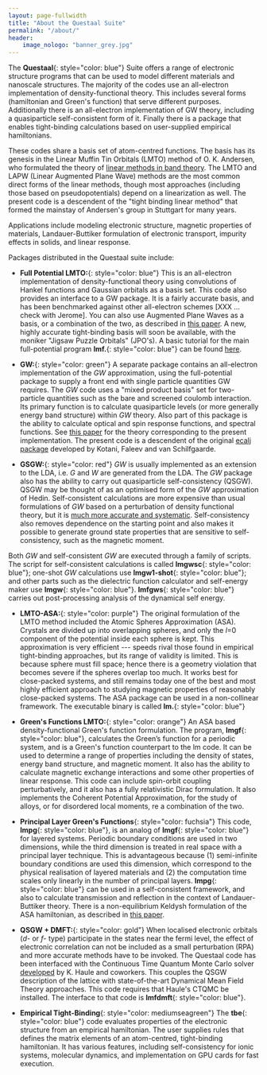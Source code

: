 ```yaml
---
layout: page-fullwidth
title: "About the Questaal Suite"
permalink: "/about/"
header:
    image_nologo: "banner_grey.jpg"
---
```


The **Questaal**{: style="color: blue"}  Suite offers a range of electronic structure programs that can be used to model different materials and nanoscale structures.  The majority of the codes use an all-electron implementation of density-functional theory. This includes several forms (hamiltonian and Green's function) that serve different purposes.  Additionally there is an all-electron implementation of GW theory, including a quasiparticle self-consistent form of it.  Finally there is a package that enables tight-binding calculations based on user-supplied empirical hamiltonians.

These codes share a basis set of atom-centred functions.  The basis has its genesis in the Linear Muffin Tin Orbitals (LMTO) method of O. K. Andersen, who formulated the theory of [linear methods in band theory](http://dx.doi.org/10.1103/PhysRevB.12.3060).  The LMTO and LAPW (Linear Augmented Plane Wave) methods are the most common direct forms of the linear methods, though most approaches (including those based on pseudopotentials) depend on a linearization as well.  The present code is a descendent of the "tight binding linear method" that formed the mainstay of Andersen's group in Stuttgart for many years.

Applications include modeling electronic structure, magnetic properties of materials, Landauer-Buttiker formulation of electronic transport, impurity effects in solids, and linear response.

Packages distributed in the Questaal suite include:

+ **Full Potential LMTO:**{: style="color: blue"}    This is an all-electron implementation of density-functional theory using convolutions of Hankel functions and Gaussian orbitals as a basis set.  This code also provides an interface to a GW package. It is a fairly accurate basis, and has been benchmarked against other all-electron schemes [XXX ... check with Jerome]. You can also use Augmented Plane Waves as a basis, or a combination of the two, as described in [this paper](http://link.aps.org/doi/10.1103/PhysRevB.81.125117). A new, highly accurate tight-binding basis will soon be available, with the moniker "Jigsaw Puzzle Orbitals" (JPO's). A basic tutorial for the main full-potential program **lmf.**{: style="color: blue"} can be found [here](https://lordcephei.github.io/lmf_tutorial).

+ **GW:**{: style="color: green"}  A separate package contains an all-electron implementation of the _GW_ approximation, using the full-potential package to supply a front end with single particle quantities GW requires. The _GW_ code uses a "mixed product basis" set for two-particle quantities such as the bare and screened coulomb interaction.  Its primary function is to calculate quasiparticle levels (or more generally energy band structure) within _GW_ theory.  Also part of this package is the ability to calculate optical and spin response functions, and spectral functions. See [this paper](http://link.aps.org/abstract/PRB/v76/e165106) for the theory corresponding to the present implementation.  The present code is a descendent of the original [ecalj package](https://github.com/tkotani/ecalj) developed by Kotani, Faleev and van Schilfgaarde.

+ **GSGW:**{: style="color: red"}  _GW_ is usually implemented as an extension to the LDA, i.e. _G_ and _W_ are generated from the LDA. The _GW_ package also has the ability to carry out quasiparticle self-consistency (QSGW).  QSGW may be thought of as an optimised form of the _GW_ approximation of Hedin. Self-consistent calculations are more expensive than usual formulations of _GW_ based on a perturbation of density functional theory, but it is [much more accurate and systematic](http://link.aps.org/abstract/PRL/v96/e226402). Self-consistency also removes dependence on the starting point and also makes it possible to generate ground state properties that are sensitive to self-consistency, such as the magnetic moment.    

Both _GW_ and self-consistent _GW_ are executed through a family of scripts. The script for self-consistent calculations is called **lmgwsc**{: style="color: blue"}; one-shot _GW_ calculations use **lmgw1-shot**{: style="color: blue"}; and other parts such as the dielectric function calculator and self-energy maker use **lmgw**{: style="color: blue"}.  **lmfgws**{: style="color: blue"} carries out post-processing analysis of the dynamical self energy.

+ **LMTO-ASA:**{: style="color: purple"}  The original formulation of the LMTO method included the Atomic Spheres Approximation (ASA). Crystals are divided up into overlapping spheres, and only the _l_=0 component of the potential inside each sphere is kept.  This approximation is very efficient --- speeds rival those found in empirical tight-binding approaches, but its range of validity is limited.  This is because sphere must fill space; hence there is a geometry violation that becomes severe if the spheres overlap too much. It works best for close-packed systems, and still remains today one of the best and most highly efficient approach to studying magnetic properties of reasonably close-packed systems. The ASA package can be used in a non-collinear framework. The executable binary is called **lm.**{: style="color: blue"}

+ **Green's Functions LMTO:**{: style="color: orange"}  An ASA based density-functional Green's function formulation. The program, **lmgf**{: style="color: blue"}, calculates the Green’s function for a periodic system, and is a Green's function counterpart to the lm code. It can be used to determine a range of properties including the density of states, energy band structure, and magnetic moment. It also has the ability to calculate magnetic exchange interactions and some other properties of linear response. This code can include spin-orbit coupling perturbatively, and it also has a fully relativistic Dirac formulation. It also implements the Coherent Potential Approximation, for the study of alloys, or for disordered local moments, re a combination of the two.

+ **Principal Layer Green's Functions**{: style="color: fuchsia"}  This code, **lmpg**{: style="color: blue"}, is an analog of **lmgf**{: style="color: blue"} for layered systems.  Periodic boundary conditions are used in two dimensions, while the third dimension is treated in real space with a principal layer technique.  This is advantageous because (1) semi-infinite boundary conditions are used this dimension, which correspond to the physical realisation of layered materials and (2) the computation time scales only linearly in the number of principal layers.  **lmpg**{: style="color: blue"} can be used in a self-consistent framework, and also to calculate transmission and reflection in the context of Landauer-Buttiker theory.  There is a non-equilibrium Keldysh formulation of the ASA hamiltonian, as described in [this paper](http://link.aps.org/doi/10.1103/PhysRevB.71.195422).

+ **QSGW + DMFT:**{: style="color: gold"}  When localised electronic orbitals (*d-* or *f-* type) participate in the states near the fermi level, the effect of electronic correlation can not be included as a small perturbation (RPA) and more accurate methods have to be invoked. The Questaal code has been interfaced with the Continuous Time Quantum Monte Carlo solver [developed](http://journals.aps.org/prb/abstract/10.1103/PhysRevB.75.155113) by K. Haule and coworkers. This couples the QSGW description of the lattice with state-of-the-art Dynamical Mean Field Theory approaches.  This code requires that Haule's CTQMC be installed.  The interface to that code is **lmfdmft**{: style="color: blue"}.

+ **Empirical Tight-Binding**{: style="color: mediumseagreen"}  The **tbe**{: style="color: blue"} code evaluates properties of the electronic structure from an empirical hamiltonian.  The user supplies rules that defines the matrix elements of an atom-centred, tight-binding hamiltonian. It has various features, including self-consistency for ionic systems, molecular dynamics, and implementation on GPU cards for fast execution.
